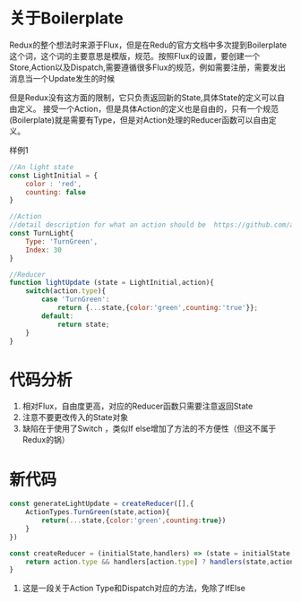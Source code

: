 # 关于Boilerplate

Redux的整个想法时来源于Flux，但是在Redu的官方文档中多次提到Boilerplate这个词，这个词的主要意思是模版，规范。按照Flux的设置，要创建一个Store,Action以及Dispatch,需要遵循很多Flux的规范，例如需要注册，需要发出消息当一个Update发生的时候

但是Redux没有这方面的限制，它只负责返回新的State,具体State的定义可以自由定义。 接受一个Action，但是具体Action的定义也是自由的，只有一个规范(Boilerplate)就是需要有Type，但是对Action处理的Reducer函数可以自由定义。

样例1
```javascript
//An light state
const LightInitial = {
    color : 'red',
    counting: false
}

//Action  
//detail description for what an action should be  https://github.com/acdlite/flux-standard-action
const TurnLight{
    Type: 'TurnGreen',
    Index: 30
}

//Reducer
function lightUpdate (state = LightInitial,action){
    switch(action.type){
        case 'TurnGreen':
            return {...state,{color:'green',counting:'true'}};
        default:
            return state;
    }
}
```

# 代码分析
1. 相对Flux，自由度更高，对应的Reducer函数只需要注意返回State
2. 注意不要更改传入的State对象
3. 缺陷在于使用了Switch ，类似If else增加了方法的不方便性（但这不属于Redux的锅）

# 新代码
```javascript
const generateLightUpdate = createReducer([],{
    ActionTypes.TurnGreen(state,action){
        return(...state,{color:'green',counting:true})
    }
})

const createReducer = (initialState,handlers) => (state = initialState,action) =>{
    return action.type && handlers[action.type] ? handlers(state,action) : state; 
}
```

1. 这是一段关于Action Type和Dispatch对应的方法，免除了IfElse

